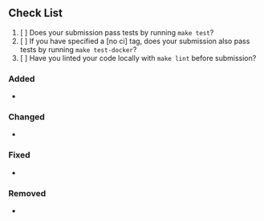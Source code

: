 ## Check List

1. [ ] Does your submission pass tests by running `make test`?
2. [ ] If you have specified a [no ci] tag, does your submission also pass tests by running `make test-docker`?
3. [ ] Have you linted your code locally with `make lint` before submission?

<!-- You can erase any parts of this template not applicable to your Pull Request. -->
<!-- Link to specific issues where it seems fit. -->

### Added

-

### Changed

-

### Fixed

-

### Removed

-
